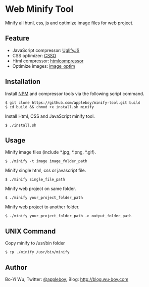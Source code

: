 Web Minify Tool
================

Minify all html, css, js and optimize image files for web project.

Feature
-------------

* JavaScript compressor: [UglifyJS](https://github.com/mishoo/UglifyJS2)
* CSS optimizer: [CSSO](https://www.npmjs.com/package/csso)
* Html compressor: [htmlcompressor](http://code.google.com/p/htmlcompressor/)
* Optimize images: [image_optim](https://github.com/toy/image_optim)

Installation
-------------

Install [NPM](https://npmjs.org/) and compressor tools via the following script command.

    $ git clone https://github.com/appleboy/minify-tool.git build
    $ cd build && chmod +x install.sh minify

Install Html, CSS and JavaScript minify tool.

    $ ./install.sh

Usage
-------------

Minify image files (include *.jpg, *.png, *.gif).

    $ ./minify -t image image_folder_path

Minify single html, css or javascript file.

    $ ./minify single_file_path

Minify web project on same folder.

    $ ./minify your_project_folder_path

Minify web project to another folder.

    $ ./minify your_project_folder_path -o output_folder_path

UNIX Command
-------------

Copy minify to /usr/bin folder

    $ cp ./minify /usr/bin/minify

Author
-------------

Bo-Yi Wu, Twitter: [@appleboy](http://twitter.com/appleboy "Twitter"), Blog: http://blog.wu-boy.com
